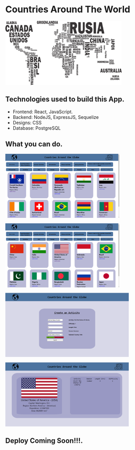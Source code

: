 
# Countries Around The World

<p align="left">
  <img height="200" src="./countries.png" />
</p>

## Technologies used to build this App.

- Frontend: React, JavaScript.
- Backend: NodeJS, ExpressJS, Sequelize
- Designs: CSS
- Database: PostgreSQL

## What you can do.

<p align="left">
  <img height="200" src="./images/Capture.PNG" />
</p>

<p align="left">
  <img height="200" src="./images/Capture1.PNG" />
</p>

<p align="left">
  <img height="200" src="./images/Screenshot 2021-05-27 125320.png" />
</p

 <p align="left">
  <img height="200" src="./images/Screenshot 2021-05-27 125200.png" />
</p>

## Deploy Coming Soon!!!.
